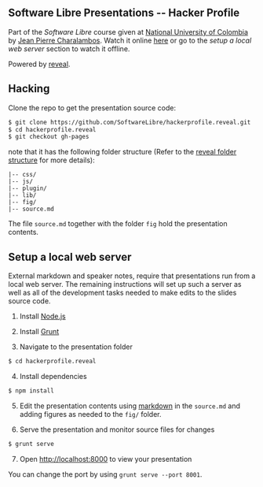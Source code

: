 ## Software Libre Presentations -- Hacker Profile

Part of the *Software Libre* course given at [National University of Colombia](http://www.disi.unal.edu.co/) by [Jean Pierre Charalambos](http://otrolado.info). Watch it online [here](http://softwarelibre.github.io/hackerprofile.reveal) or go to the *setup a local web server* section to watch it offline.

Powered by [reveal](https://github.com/hakimel/reveal.js).

## Hacking

Clone the repo to get the presentation source code:

 ```sh
 $ git clone https://github.com/SoftwareLibre/hackerprofile.reveal.git
 $ cd hackerprofile.reveal
 $ git checkout gh-pages
 ```
note that it has the following folder structure (Refer to the [reveal folder structure](https://github.com/hakimel/reveal.js#folder-structure) for more details):

    |-- css/
    |-- js/
    |-- plugin/
    |-- lib/
    |-- fig/
    |-- source.md
    
The file `source.md` together with the folder `fig` hold the presentation contents.

## Setup a local web server

External markdown and speaker notes, require that presentations run from a local web server. The remaining instructions will set up such a server as well as all of the development tasks needed to make edits to the slides source code.

1. Install [Node.js](http://nodejs.org/)

2. Install [Grunt](http://gruntjs.com/getting-started#installing-the-cli)

3. Navigate to the presentation folder

 ```sh
 $ cd hackerprofile.reveal
 ```

4. Install dependencies

 ```sh
 $ npm install
 ```

5. Edit the presentation contents using [markdown](http://en.wikipedia.org/wiki/Markdown) in the `source.md` and adding figures as needed to the `fig/` folder.

6. Serve the presentation and monitor source files for changes

 ```sh
 $ grunt serve
 ```

7. Open <http://localhost:8000> to view your presentation

 You can change the port by using `grunt serve --port 8001`.

